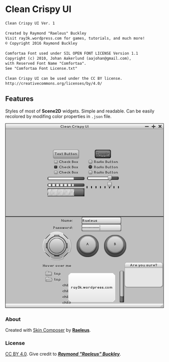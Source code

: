 # Clean Crispy UI

    Clean Crispy UI Ver. 1
    
    Created by Raymond "Raeleus" Buckley
    Visit ray3k.wordpress.com for games, tutorials, and much more!
    © Copyright 2016 Raymond Buckley
    
    Comfortaa Font used under SIL OPEN FONT LICENSE Version 1.1
    Copyright (c) 2010, Johan Aakerlund (aajohan@gmail.com),
    with Reserved Font Name "Comfortaa".
    See "Comfortaa Font License.txt"
    
    Clean Crispy UI can be used under the CC BY license.
    http://creativecommons.org/licenses/by/4.0/

## Features
Styles of most of **Scene2D** widgets. Simple and readable. Can be easily recolored by modifing color properties in `.json` file.

![Clean Crispy](preview.png)

### About
Created with [Skin Composer](https://github.com/raeleus/skin-composer) by [**Raeleus**](https://ray3k.wordpress.com/clean-crispy-ui-skin-for-libgdx/).

### License
[CC BY 4.0](http://creativecommons.org/licenses/by/4.0/). Give credit to [***Raymond "Raeleus" Buckley***](https://ray3k.wordpress.com/software/skin-composer-for-libgdx/).
